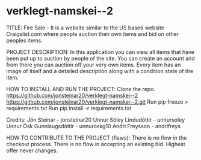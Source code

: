 # verklegt-namskei--2
TITLE:
Fire Sale - It is a website similar to the US based website Craigslist.com where people auction their own items and bid on other peoples items.

PROJECT DESCRIPTION:
In this application you can view all items that have been put up to auction by people of the site.
You can create an account and from there you can auction off your very own items.
Every item has an image of itself and a detailed description along with a condition state of the item.

HOW TO INSTALL AND RUN THE PROJECT:
Clone the repo.
https://github.com/jonsteinar20/verklegt-namskei--2
https://github.com/jonsteinar20/verklegt-namskei--2.git
Run pip freeze > requirements.txt
Run pip install -r requirements.txt

Credits:
Jón Steinar - jonsteinar20
Unnur Sóley Lindudóttir - unnursoley
Unnur Ósk Gunnlaugsdóttir - unnuroskg10
Andri Freysson - andrifreys

HOW TO CONTRIBUTE TO THE PROJECT (flaws):
There is no flow in the checkout process.
There is no flow in accepting an existing bid.
Highest offer never changes.